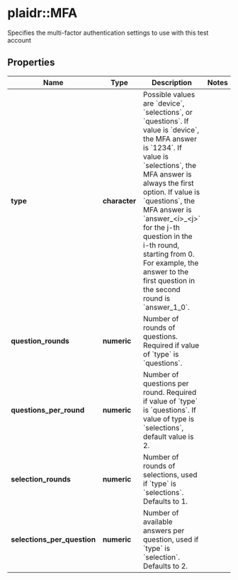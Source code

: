 # plaidr::MFA

Specifies the multi-factor authentication settings to use with this test account

## Properties
Name | Type | Description | Notes
------------ | ------------- | ------------- | -------------
**type** | **character** | Possible values are &#x60;device&#x60;, &#x60;selections&#x60;, or &#x60;questions&#x60;.  If value is &#x60;device&#x60;, the MFA answer is &#x60;1234&#x60;.  If value is &#x60;selections&#x60;, the MFA answer is always the first option.  If value is &#x60;questions&#x60;, the MFA answer is  &#x60;answer_&lt;i&gt;_&lt;j&gt;&#x60; for the j-th question in the i-th round, starting from 0. For example, the answer to the first question in the second round is &#x60;answer_1_0&#x60;. | 
**question_rounds** | **numeric** | Number of rounds of questions. Required if value of &#x60;type&#x60; is &#x60;questions&#x60;.  | 
**questions_per_round** | **numeric** | Number of questions per round. Required if value of &#x60;type&#x60; is &#x60;questions&#x60;. If value of type is &#x60;selections&#x60;, default value is 2. | 
**selection_rounds** | **numeric** | Number of rounds of selections, used if &#x60;type&#x60; is &#x60;selections&#x60;. Defaults to 1. | 
**selections_per_question** | **numeric** | Number of available answers per question, used if &#x60;type&#x60; is &#x60;selection&#x60;. Defaults to 2.  | 


